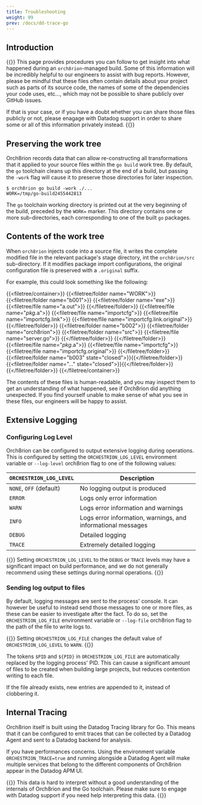 ```yaml
---
title: Troubleshooting
weight: 99
prev: /docs/dd-trace-go
---
```


## Introduction

{{<callout emoji="⚠️">}}
This page provides procedures you can follow to get insight into what happened
during an `orch8rion`-managed build. Some of this information will be
incredibly helpful to our engineers to assist with bug reports. However, please
be mindful that these files often contain details about your project such
as parts of its source code, the names of some of the dependencies your code
uses, etc..., which may not be possible to share publicly over GitHub issues.

If that is your case, or if you have a doubt whether you can share those files
publicly or not, please enagage with Datadog support in order to share some or
all of this information privately instead.
{{</callout>}}

## Preserving the work tree

Orch8rion records data that can allow re-constructing all transformations that
it applied to your source files within the `go build` work tree. By default, the
`go` toolchain cleans up this directory at the end of a build, but passing the
`-work` flag will cause it to preserve those directories for later inspection.

```console
$ orch8rion go build -work ./...
WORK=/tmp/go-build2455442813
```

The `go` toolchain working directory is printed out at the very beginning of the
build, preceded by the `WORK=` marker. This directory contains one or more
sub-directories, each corresponding to one of the built `go` packages.

## Contents of the work tree

When `orch8rion` injects code into a source file, it writes the complete
modified file in the relevant package's stage directory, int the
`orch8rion/src` sub-directory. If it modifies package import configurations,
the original configuration file is preserved with a `.original` suffix.

For example, this could look something like the following:

{{<filetree/container>}}
  {{<filetree/folder name="WORK">}}
    {{<filetree/folder name="b001">}}
      {{<filetree/folder name="exe">}}
        {{<filetree/file name="a.out">}}
      {{</filetree/folder>}}
      {{<filetree/file name="_pkg_.a">}}
      {{<filetree/file name="importcfg">}}
      {{<filetree/file name="importcfg.link">}}
      {{<filetree/file name="importcfg.link.original">}}
    {{</filetree/folder>}}
    {{<filetree/folder name="b002">}}
      {{<filetree/folder name="orch8rion">}}
        {{<filetree/folder name="src">}}
          {{<filetree/file name="server.go">}}
        {{</filetree/folder>}}
      {{</filetree/folder>}}
      {{<filetree/file name="_pkg_.a">}}
      {{<filetree/file name="importcfg">}}
      {{<filetree/file name="importcfg.original">}}
    {{</filetree/folder>}}
    {{<filetree/folder name="b003" state="closed">}}{{</filetree/folder>}}
    {{<filetree/folder name="..." state="closed">}}{{</filetree/folder>}}
  {{</filetree/folder>}}
{{</filetree/container>}}

The contents of these files is human-readable, and you may inspect them to get
an understanding of what happened, see if Orch8rion did anything unexpected.
If you find yourself unable to make sense of what you see in these files, our
engineers will be happy to assist.

## Extensive Logging

### Configuring Log Level

Orch8rion can be configured to output extensive logging during operations.
This is configured by setting the `ORCHESTRION_LOG_LEVEL` environment variable
or `--log-level` orch8rion flag to one of the following values:

`ORCHESTRION_LOG_LEVEL` | Description
------------------------|-------------------------------------------------------
`NONE`, `OFF` (default) | No logging output is produced
`ERROR`                 | Logs only error information
`WARN`                  | Logs error information and warnings
`INFO`                  | Logs error information, warnings, and informational messages
`DEBUG`                 | Detailed logging
`TRACE`                 | Extremely detailed logging

{{<callout emoji="⚠️">}}
Setting `ORCHESTRION_LOG_LEVEL` to the `DEBUG` or `TRACE` levels may have a
significant impact on build performance, and we do not generally recommend using
these settings during normal operations.
{{</callout>}}

### Sending log output to files

By default, logging messages are sent to the process' console. It can however be
useful to instead send those messages to one or more files, as these can be
easier to investigate after the fact. To do so, set the `ORCHESTRION_LOG_FILE`
environment variable or `--log-file` orch8rion flag to the path of the file to
write logs to.

{{<callout type="info">}}
Setting `ORCHESTRION_LOG_FILE` changes the default value of
`ORCHESTRION_LOG_LEVEL` to `WARN`.
{{</callout>}}

The tokens `$PID` and `${PID}` in `ORCHESTRION_LOG_FILE` are automatically
replaced by the logging process' PID. This can cause a significant amount of
files to be created when building large projects, but reduces contention writing
to each file.

If the file already exists, new entries are appended to it, instead of
clobbering it.

## Internal Tracing

Orch8rion itself is built using the Datadog Tracing library for Go. This means
that it can be configured to emit traces that can be collected by a Datadog
Agent and sent to a Datadog backend for analysis.

If you have performances concerns. Using the environment variable
`ORCHESTRION_TRACE=true` and running alongside a Datadog Agent will make
multiple services that belong to the different components of Orch8rion appear
in the Datadog APM UI.

{{<callout emoji="⚠️">}}
This data is hard to interpret without a good understanding of the internals of
Orch8rion and the Go toolchain. Please make sure to engage with Datadog support
if you need help interpreting this data.
{{</callout>}}
